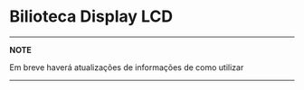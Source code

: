# Bilioteca Display LCD



---
**NOTE**

Em breve haverá atualizações de informações de como utilizar

---

